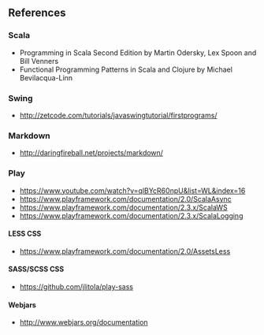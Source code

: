 ## References

### Scala

- Programming in Scala Second Edition by Martin Odersky, Lex Spoon and Bill Venners
- Functional Programming Patterns in Scala and Clojure by Michael Bevilacqua-Linn

### Swing

- http://zetcode.com/tutorials/javaswingtutorial/firstprograms/

### Markdown

- http://daringfireball.net/projects/markdown/

### Play 

- https://www.youtube.com/watch?v=qlBYcR60npU&list=WL&index=16
- https://www.playframework.com/documentation/2.0/ScalaAsync
- https://www.playframework.com/documentation/2.3.x/ScalaWS
- https://www.playframework.com/documentation/2.3.x/ScalaLogging

#### LESS CSS

- https://www.playframework.com/documentation/2.0/AssetsLess

#### SASS/SCSS CSS

- https://github.com/jlitola/play-sass

#### Webjars

- http://www.webjars.org/documentation